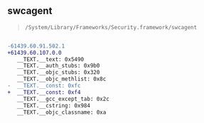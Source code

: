 ## swcagent

> `/System/Library/Frameworks/Security.framework/swcagent`

```diff

-61439.60.91.502.1
+61439.60.107.0.0
   __TEXT.__text: 0x5490
   __TEXT.__auth_stubs: 0x9b0
   __TEXT.__objc_stubs: 0x320
   __TEXT.__objc_methlist: 0x8c
-  __TEXT.__const: 0xfc
+  __TEXT.__const: 0xf4
   __TEXT.__gcc_except_tab: 0x2c
   __TEXT.__cstring: 0x984
   __TEXT.__objc_classname: 0xa

```
